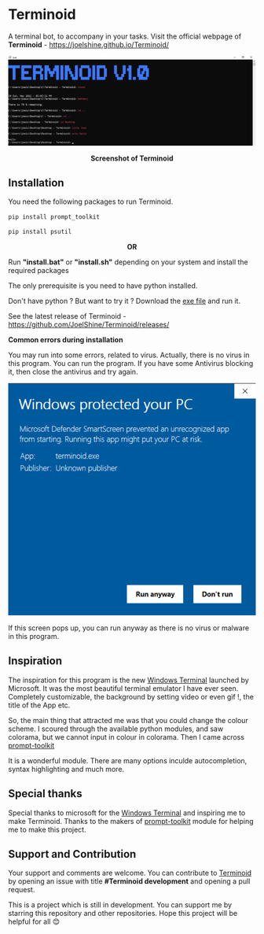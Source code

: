# Terminoid
A terminal bot, to accompany in your tasks. Visit the official webpage of **Terminoid** - https://joelshine.github.io/Terminoid/

<img src = "https://github.com/JoelShine/Terminoid/blob/main/images/terminoid.png" >
<p align="center">
  <b> Screenshot of Terminoid </b>
  </p>
  
Installation
------------
You need the following packages to run Terminoid.

```batchfile
pip install prompt_toolkit
```
```cmd
pip install psutil
```
<p align = "center">
  <b>OR</b>
  </p>

Run **"install.bat"** or **"install.sh"** depending on your system and install the required packages

The only prerequisite is you need to have python installed.

Don't have python ? But want to try it ? Download the [exe file](https://github.com/JoelShine/Terminoid/releases/download/v1.0/terminoid.exe) and run it.

See the latest release of Terminoid - https://github.com/JoelShine/Terminoid/releases/

<b>Common errors during installation</b>

You may run into some errors, related to virus. Actually, there is no virus in this program. You can run the program. If you have some Antivirus blocking it, then close the antivirus and try again.

<img src = "https://github.com/JoelShine/Terminoid/blob/main/images/detection.png">

If this screen pops up, you can run anyway as there is no virus or malware in this program.

Inspiration
-----------
The inspiration for this program is the new [Windows Terminal](https://github.com/microsoft/terminal) launched by Microsoft. It was the most beautiful terminal emulator I have ever seen. Completely customizable, the background by setting video or even gif !, the title of the App etc.

So, the main thing that attracted me was that you could change the colour scheme. I scoured through the available python modules, and saw colorama, but we cannot input in colour in colorama. Then I came across [prompt-toolkit](https://github.com/prompt-toolkit/python-prompt-toolkit)

It is a wonderful module. There are many options inculde autocompletion, syntax highlighting and much more.

Special thanks
--------------
Special thanks to microsoft for the [Windows Terminal](https://github.com/microsoft/terminal) and inspiring me to make Terminoid. Thanks to the makers of [prompt-toolkit](https://github.com/prompt-toolkit/python-prompt-toolkit) module for helping me to make this project.

Support and Contribution
------------------------
Your support and comments are welcome. You can contribute to [Terminoid](https://github.com/JoelShine/Terminoid/) by opening an issue with title **#Terminoid development** and opening a pull request.

This is a project which is still in development. You can support me by starring this repository and other repositories. Hope this project will be helpful for all 😊
